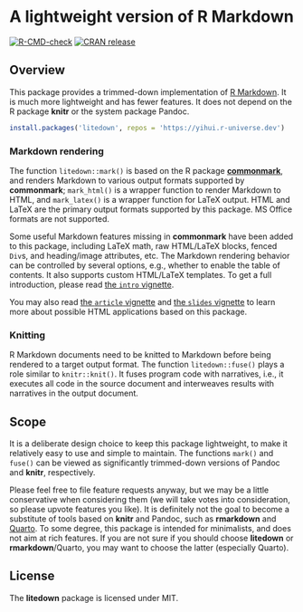 # A lightweight version of R Markdown

<!-- badges: start -->

[![R-CMD-check](https://github.com/yihui/litedown/actions/workflows/R-CMD-check.yaml/badge.svg)](https://github.com/yihui/litedown/actions/workflows/R-CMD-check.yaml)
[![CRAN
release](https://www.r-pkg.org/badges/version/litedown)](https://cran.r-project.org/package=litedown)

<!-- badges: end -->

## Overview

This package provides a trimmed-down implementation of [R
Markdown](https://rmarkdown.rstudio.com). It is much more lightweight and has
fewer features. It does not depend on the R package **knitr** or the system
package Pandoc.

``` r
install.packages('litedown', repos = 'https://yihui.r-universe.dev')
```

### Markdown rendering

The function `litedown::mark()` is based on the R package
[**commonmark**](https://github.com/r-lib/commonmark), and renders Markdown to
various output formats supported by **commonmark**; `mark_html()` is a wrapper
function to render Markdown to HTML, and `mark_latex()` is a wrapper function
for LaTeX output. HTML and LaTeX are the primary output formats supported by
this package. MS Office formats are not supported.

Some useful Markdown features missing in **commonmark** have been added to this
package, including LaTeX math, raw HTML/LaTeX blocks, fenced `Div`s, and
heading/image attributes, etc. The Markdown rendering behavior can be controlled
by several options, e.g., whether to enable the table of contents. It also
supports custom HTML/LaTeX templates. To get a full introduction, please read
[the `intro`
vignette](https://cran.r-project.org/package=litedown/vignettes/intro.html).

You may also read [the `article`
vignette](https://cran.r-project.org/package=litedown/vignettes/article.html)
and [the `slides`
vignette](https://cran.r-project.org/package=litedown/vignettes/slides.html) to
learn more about possible HTML applications based on this package.

### Knitting

R Markdown documents need to be knitted to Markdown before being rendered to a
target output format. The function `litedown::fuse()` plays a role similar to
`knitr::knit()`. It fuses program code with narratives, i.e., it executes all
code in the source document and interweaves results with narratives in the
output document.

## Scope

It is a deliberate design choice to keep this package lightweight, to make it
relatively easy to use and simple to maintain. The functions `mark()` and
`fuse()` can be viewed as significantly trimmed-down versions of Pandoc and
**knitr**, respectively.

Please feel free to file feature requests anyway, but we may be a little
conservative when considering them (we will take votes into consideration, so
please upvote features you like). It is definitely not the goal to become a
substitute of tools based on **knitr** and Pandoc, such as **rmarkdown** and
[Quarto](https://quarto.org). To some degree, this package is intended for
minimalists, and does not aim at rich features. If you are not sure if you
should choose **litedown** or **rmarkdown**/Quarto, you may want to choose the
latter (especially Quarto).

## License

The **litedown** package is licensed under MIT.
